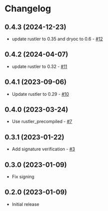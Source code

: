 # Changelog

## 0.4.3 (2024-12-23)

  * update rustler to 0.35 and dryoc to 0.6 - [#12](https://github.com/ayrat555/cafezinho/pull/12)

## 0.4.2 (2024-04-07)

  * update rustler to 0.32 - [#11](https://github.com/ayrat555/cafezinho/pull/11)

## 0.4.1 (2023-09-06)

  * Update rustler to 0.29 - [#10](https://github.com/ayrat555/cafezinho/pull/10)

## 0.4.0 (2023-03-24)

  * Use rustler_precompiled - [#7](https://github.com/ayrat555/cafezinho/pull/7)

## 0.3.1 (2023-01-22)

  * Add signature verification - [#3](https://github.com/ayrat555/cafezinho/pull/3)

## 0.3.0 (2023-01-09)

  * Fix signing

## 0.2.0 (2023-01-09)

  * Initial release
